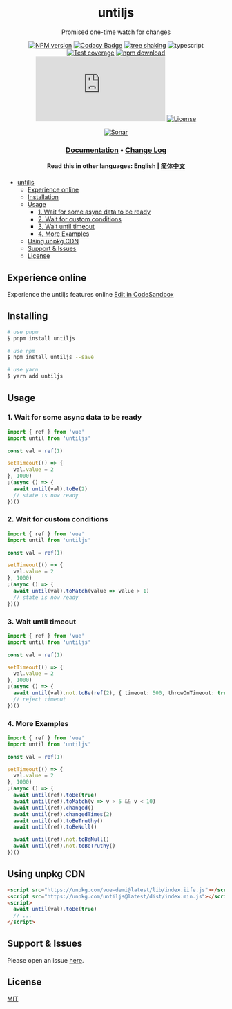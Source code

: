<div style="text-align: center;" align="center">

# untiljs

Promised one-time watch for changes

[![NPM version][npm-image]][npm-url]
[![Codacy Badge][codacy-image]][codacy-url]
[![tree shaking][tree-shaking-image]][tree-shaking-url]
![typescript][typescript-url]
[![Test coverage][codecov-image]][codecov-url]
[![npm download][download-image]][download-url]
[![gzip][gzip-image]][gzip-url]
[![License][license-image]][license-url]

[![Sonar][sonar-image]][sonar-url]

</div>

<div style="text-align: center; margin-bottom: 20px;" align="center">

### **[Documentation](https://www.saqqdy.com/untiljs)** • **[Change Log](./CHANGELOG.md)**

**Read this in other languages: English | [简体中文](./README-zh_CN.md)**

</div>

- [untiljs](#untiljs)
  - [Experience online](#experience-online)
  - [Installation](#installation)
  - [Usage](#usage)
    - [1. Wait for some async data to be ready](#wait-for-some-async-data-to-be-ready)
    - [2. Wait for custom conditions](#wait-for-custom-conditions)
    - [3. Wait until timeout](#wait-until-timeout)
    - [4. More Examples](#more-xamples)
  - [Using unpkg CDN](#using-unpkg-cdn)
  - [Support & Issues](#support--issues)
  - [License](#license)

## Experience online

Experience the untiljs features online [Edit in CodeSandbox](https://codesandbox.io/p/sandbox/github/saqqdy/untiljs/tree/master/examples)

## Installing

```bash
# use pnpm
$ pnpm install untiljs

# use npm
$ npm install untiljs --save

# use yarn
$ yarn add untiljs
```

## Usage

### 1. Wait for some async data to be ready

```ts
import { ref } from 'vue'
import until from 'untiljs'

const val = ref(1)

setTimeout(() => {
  val.value = 2
}, 1000)
;(async () => {
  await until(val).toBe(2)
  // state is now ready
})()
```

### 2. Wait for custom conditions

```ts
import { ref } from 'vue'
import until from 'untiljs'

const val = ref(1)

setTimeout(() => {
  val.value = 2
}, 1000)
;(async () => {
  await until(val).toMatch(value => value > 1)
  // state is now ready
})()
```

### 3. Wait until timeout

```ts
import { ref } from 'vue'
import until from 'untiljs'

const val = ref(1)

setTimeout(() => {
  val.value = 2
}, 1000)
;(async () => {
  await until(val).not.toBe(ref(2), { timeout: 500, throwOnTimeout: true })
  // reject timeout
})()
```

### 4. More Examples

```ts
import { ref } from 'vue'
import until from 'untiljs'

const val = ref(1)

setTimeout(() => {
  val.value = 2
}, 1000)
;(async () => {
  await until(ref).toBe(true)
  await until(ref).toMatch(v => v > 5 && v < 10)
  await until(ref).changed()
  await until(ref).changedTimes(2)
  await until(ref).toBeTruthy()
  await until(ref).toBeNull()

  await until(ref).not.toBeNull()
  await until(ref).not.toBeTruthy()
})()
```

## Using unpkg CDN

```html
<script src="https://unpkg.com/vue-demi@latest/lib/index.iife.js"></script>
<script src="https://unpkg.com/untiljs@latest/dist/index.min.js"></script>
<script>
  await until(val).toBe(true)
  // ...
</script>
```

## Support & Issues

Please open an issue [here](https://github.com/saqqdy/untiljs/issues).

## License

[MIT](LICENSE)

[npm-image]: https://img.shields.io/npm/v/untiljs.svg?style=flat-square
[npm-url]: https://npmjs.org/package/untiljs
[codacy-image]: https://app.codacy.com/project/badge/Grade/f70d4880e4ad4f40aa970eb9ee9d0696
[codacy-url]: https://www.codacy.com/gh/saqqdy/untiljs/dashboard?utm_source=github.com&utm_medium=referral&utm_content=saqqdy/untiljs&utm_campaign=Badge_Grade
[tree-shaking-image]: https://badgen.net/bundlephobia/tree-shaking/untiljs
[tree-shaking-url]: https://bundlephobia.com/package/untiljs
[typescript-url]: https://badgen.net/badge/icon/typescript?icon=typescript&label
[codecov-image]: https://img.shields.io/codecov/c/github/saqqdy/untiljs.svg?style=flat-square
[codecov-url]: https://codecov.io/github/saqqdy/untiljs?branch=master
[download-image]: https://img.shields.io/npm/dm/untiljs.svg?style=flat-square
[download-url]: https://npmjs.org/package/untiljs
[gzip-image]: http://img.badgesize.io/https://unpkg.com/untiljs/dist/index.min.js?compression=gzip&label=gzip%20size:%20JS
[gzip-url]: http://img.badgesize.io/https://unpkg.com/untiljs/dist/index.min.js?compression=gzip&label=gzip%20size:%20JS
[license-image]: https://img.shields.io/badge/License-MIT-blue.svg
[license-url]: LICENSE
[sonar-image]: https://sonarcloud.io/api/project_badges/quality_gate?project=saqqdy_untiljs
[sonar-url]: https://sonarcloud.io/dashboard?id=saqqdy_untiljs
